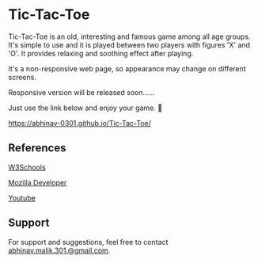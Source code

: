 
# Tic-Tac-Toe

Tic-Tac-Toe is an old, interesting and famous game among all age groups. 
It's simple to use and it is played between two players with figures 'X' and 'O'.
It provides relaxing and soothing effect after playing. 

It's a non-responsive web page, so appearance may change on different screens. 


Responsive version will be released soon......


Just use the link below and enjoy your game. 🤩


https://abhinav-0301.github.io/Tic-Tac-Toe/

## References

[W3Schools](https://www.w3schools.com/)

[Mozilla Developer](https://developer.mozilla.org/en-US/)

[Youtube](https://www.youtube.com/)

## Support

For support and suggestions, feel free to contact abhinav.malik.301.@gmail.com.

